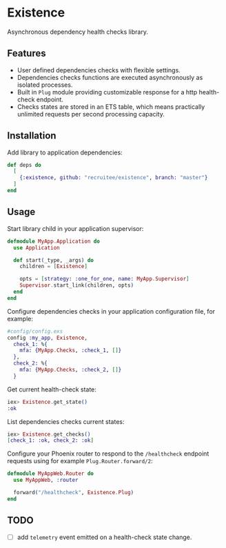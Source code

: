 # Existence

Asynchronous dependency health checks library.

## Features
* User defined dependencies checks with flexible settings.
* Dependencies checks functions are executed asynchronously as isolated processes.
* Built in `Plug` module providing customizable response for a http health-check endpoint.
* Checks states are stored in an ETS table, which means practically unlimited requests per second
  processing capacity.

## Installation
Add library to application dependencies:
```elixir
def deps do
  [
    {:existence, github: "recruitee/existence", branch: "master"}
  ]
end
```

## Usage
Start library child in your application supervisor:
```elixir
defmodule MyApp.Application do
  use Application

  def start(_type, _args) do
    children = [Existence]

    opts = [strategy: :one_for_one, name: MyApp.Supervisor]
    Supervisor.start_link(children, opts)
  end
end
```

Configure dependencies checks in your application configuration file, for example:
```elixir
#config/config.exs
config :my_app, Existence,
  check_1: %{
    mfa: {MyApp.Checks, :check_1, []}
  },
  check_2: %{
    mfa: {MyApp.Checks, :check_2, []}
  }
```

Get current health-check state:
```elixir
iex> Existence.get_state()
:ok
```

List dependencies checks current states:
```elixir
iex> Existence.get_checks()
[check_1: :ok, check_2: :ok]
```

Configure your Phoenix router to respond to the `/healthcheck` endpoint requests using for example
`Plug.Router.forward/2`:
```elixir
defmodule MyAppWeb.Router do
  use MyAppWeb, :router

  forward("/healthcheck", Existence.Plug)
end
```

## TODO
- [ ] add `telemetry` event emitted on a health-check state change.

